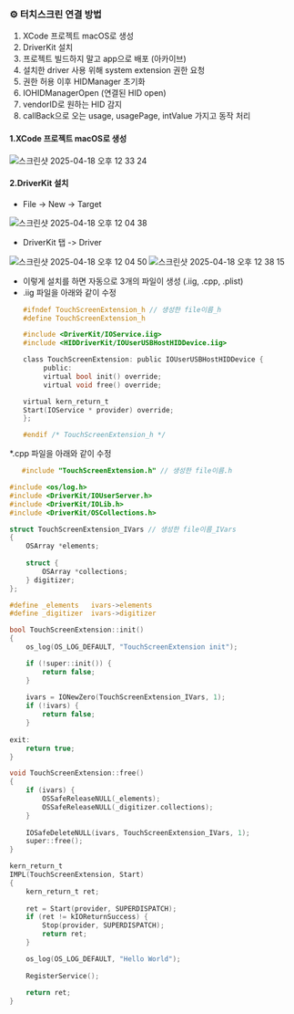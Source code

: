 ### ⚙️ 터치스크린 연결 방법
1. XCode 프로젝트 macOS로 생성
2. DriverKit 설치
3. 프로젝트 빌드하지 말고 app으로 배포 (아카이브)
4. 설치한 driver 사용 위해 system extension 권한 요청
5. 권한 허용 이후 HIDManager 초기화
6. IOHIDManagerOpen (연결된 HID open)
7. vendorID로 원하는 HID 감지
8. callBack으로 오는 usage, usagePage, intValue 가지고 동작 처리


#### 1.XCode 프로젝트 macOS로 생성
![스크린샷 2025-04-18 오후 12 33 24](https://github.com/user-attachments/assets/d4acfe8b-f931-4e88-9c3f-c65b7f91342f)


#### 2.DriverKit 설치
* File -> New -> Target

![스크린샷 2025-04-18 오후 12 04 38](https://github.com/user-attachments/assets/4c0a6b77-a5e1-4705-92e2-c252dda07c88)


* DriverKit 탭 -> Driver

![스크린샷 2025-04-18 오후 12 04 50](https://github.com/user-attachments/assets/b2679b79-c095-4aaa-8c4b-adf9d3943694)
![스크린샷 2025-04-18 오후 12 38 15](https://github.com/user-attachments/assets/d20ff328-3c09-4a59-8d5b-de6351988d06)

  * 이렇게 설치를 하면 자동으로 3개의 파일이 생성 (.iig, .cpp, .plist)
  * .iig 파일을 아래와 같이 수정
    ```c
    #ifndef TouchScreenExtension_h // 생성한 file이름_h
    #define TouchScreenExtension_h

    #include <DriverKit/IOService.iig>
    #include <HIDDriverKit/IOUserUSBHostHIDDevice.iig>

    class TouchScreenExtension: public IOUserUSBHostHIDDevice {
         public:
         virtual bool init() override;
         virtual void free() override;
    
    virtual kern_return_t
    Start(IOService * provider) override;
    };

    #endif /* TouchScreenExtension_h */
    ```

 *.cpp 파일을 아래와 같이 수정
```c
   #include "TouchScreenExtension.h" // 생성한 file이름.h

#include <os/log.h>
#include <DriverKit/IOUserServer.h>
#include <DriverKit/IOLib.h>
#include <DriverKit/OSCollections.h>

struct TouchScreenExtension_IVars // 생성한 file이름_IVars
{
    OSArray *elements;
    
    struct {
        OSArray *collections;
    } digitizer;
};

#define _elements   ivars->elements
#define _digitizer  ivars->digitizer

bool TouchScreenExtension::init()
{
    os_log(OS_LOG_DEFAULT, "TouchScreenExtension init");

    if (!super::init()) {
        return false;
    }
    
    ivars = IONewZero(TouchScreenExtension_IVars, 1);
    if (!ivars) {
        return false;
    }
    
exit:
    return true;
}

void TouchScreenExtension::free()
{
    if (ivars) {
        OSSafeReleaseNULL(_elements);
        OSSafeReleaseNULL(_digitizer.collections);
    }
    
    IOSafeDeleteNULL(ivars, TouchScreenExtension_IVars, 1);
    super::free();
}

kern_return_t
IMPL(TouchScreenExtension, Start)
{
    kern_return_t ret;
    
    ret = Start(provider, SUPERDISPATCH);
    if (ret != kIOReturnSuccess) {
        Stop(provider, SUPERDISPATCH);
        return ret;
    }

    os_log(OS_LOG_DEFAULT, "Hello World");
    
    RegisterService();
    
    return ret;
}
```
